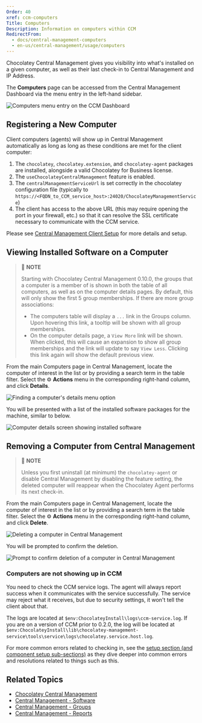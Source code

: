 ```yaml
---
Order: 40
xref: ccm-computers
Title: Computers
Description: Information on computers within CCM
RedirectFrom:
  - docs/central-management-computers
  - en-us/central-management/usage/computers
---
```


Chocolatey Central Management gives you visibility into what's installed on a given computer, as well as their last check-in to Central Management and IP Address.

The **Computers** page can be accessed from the Central Management Dashboard via the menu entry in the left-hand sidebar.

![Computers menu entry on the CCM Dashboard](/assets/images/computers/ccm-computers-nav.png)

## Registering a New Computer

Client computers (agents) will show up in Central Management automatically as long as long as these conditions are met for the client computer:

1. The `chocolatey`, `chocolatey.extension`, and `chocolatey-agent` packages are installed, alongside a valid Chocolatey for Business license.
1. The `useChocolateyCentralManagement` feature is enabled.
1. The `centralManagementServiceUrl` is set correctly in the chocolatey configuration file (typically to `https://<FQDN_to_CCM_service_host>:24020/ChocolateyManagementService`)
1. The client has access to the above URL (this may require opening the port in your firewall, etc.) so that it can resolve the SSL certificate necessary to communicate with the CCM service.

Please see [Central Management Client Setup](xref:ccm-client) for more details and setup.

## Viewing Installed Software on a Computer

> :memo: **NOTE**
>
> Starting with Chocolatey Central Management 0.10.0, the groups that a computer is a member of is shown in both the table of all computers, as well as on the computer details pages.  By default, this will only show the first 5 group memberships. If there are more group associations:
>
> - The computers table will display a `...` link in the Groups column. Upon hovering this link, a tooltip will be shown with all group memberships.
> - On the computer details page, a `View More` link will be shown. When clicked, this will cause an expansion to show all group memberships and the link will update to say `View Less`. Clicking this link again will show the default previous view.

From the main Computers page in Central Management, locate the computer of interest in the list or by providing a search term in the table filter.
Select the :gear: **Actions** menu in the corresponding right-hand column, and click **Details**.

![Finding a computer's details menu option](/assets/images/computers/ccm-computers-details-menu.png)

You will be presented with a list of the installed software packages for the machine, similar to below.

![Computer details screen showing installed software](/assets/images/computers/ccm-computers-details.png)

## Removing a Computer from Central Management

> :memo: **NOTE**
>
> Unless you first uninstall (at minimum) the `chocolatey-agent` or disable Central Management by disabling the feature setting, the deleted computer will reappear when the Chocolatey Agent performs its next check-in.

From the main Computers page in Central Management, locate the computer of interest in the list or by providing a search term in the table filter.
Select the :gear: **Actions** menu in the corresponding right-hand column, and click **Delete**.

![Deleting a computer in Central Management](/assets/images/computers/ccm-computers-delete-menu.png)

You will be prompted to confirm the deletion.

![Prompt to confirm deletion of a computer in Central Management](/assets/images/computers/ccm-computers-delete-confirm.png)


### Computers are not showing up in CCM

You need to check the CCM service logs. The agent will always report success when it communicates with the service successfully. The service may reject what it receives, but due to security settings, it won't tell the client about that.

The logs are located at `$env:ChocolateyInstall\logs\ccm-service.log`. If you are on a version of CCM prior to 0.2.0, the log will be located at `$env:ChocolateyInstall\lib\chocolatey-management-service\tools\service\logs\chocolatey.service.host.log`.

For more common errors related to checking in, see the [setup section (and component setup sub-sections)](xref:ccm-setup) as they dive deeper into common errors and resolutions related to things such as this.

## Related Topics

* [Chocolatey Central Management](xref:central-management)
* [Central Management - Software](xref:ccm-software)
* [Central Management - Groups](xref:ccm-groups)
* [Central Management - Reports](xref:ccm-reports)
